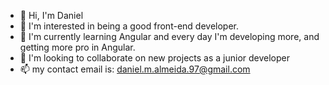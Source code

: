 - 👋 Hi, I'm Daniel
- 👀 I'm interested in being a good front-end developer.
- 🌱 I'm currently learning Angular and every day I'm developing more, and getting more pro in Angular.
- 💞️ I'm looking to collaborate on new projects as a junior developer
- 📫 my contact email is: daniel.m.almeida.97@gmail.com

<!---
danalmeida29/danalmeida29 is a ✨ special ✨ repository because its `README.md` (this file) appears on your GitHub profile.
You can click the Preview link to take a look at your changes.
--->

